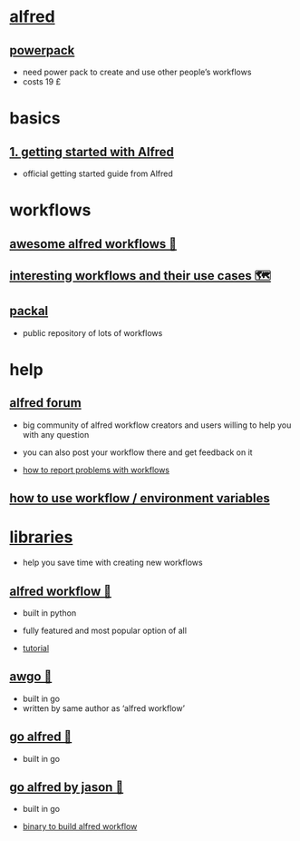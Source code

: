 # [alfred](https://www.alfredapp.com/)


## [powerpack](https://www.alfredapp.com/powerpack/)

- need power pack to create and use other people’s workflows   
- costs 19 £


# basics


## [1. getting started with Alfred](https://www.alfredapp.com/help/getting-started/)

- official getting started guide from Alfred


# workflows


## [awesome alfred workflows 🐙](https://github.com/derimagia/awesome-alfred-workflows)

## [interesting workflows and their use cases 🗺️](https://my.mindnode.com/88LJ6kp9RsKLUzBQmhHN79G7yyxuUHSHLsfzkWbK)

## [packal](http://www.packal.org/)

- public repository of lots of workflows


# help


## [alfred forum](https://www.alfredforum.com/)

- big community of alfred workflow creators and users willing to help you with any question  
- you can also post your workflow there and get feedback on it

- [how to report problems with workflows](https://www.alfredforum.com/topic/10224-reporting-problems-with-workflows/)

## [how to use workflow / environment variables](https://www.alfredforum.com/topic/9070-how-to-workflowenvironment-variables/)


# [libraries](https://www.alfredforum.com/topic/10227-workflow-libraries-and-helpers/#comment-51636)

- help you save time with creating new workflows


## [alfred workflow 🐙](https://github.com/deanishe/alfred-workflow)

- built in python  
- fully featured and most popular option of all

- [tutorial](http://www.deanishe.net/alfred-workflow/tutorial.html)

## [awgo 🐙](https://gogs.deanishe.net/deanishe/awgo)

- built in go  
- written by same author as ‘alfred workflow’

## [go alfred 🐙](https://github.com/pascalw/go-alfred)

- built in go

## [go alfred by jason 🐙](https://github.com/jason0x43/go-alfred)

- built in go

- [binary to build alfred workflow](https://github.com/jason0x43/go-alfred/tree/master/alfred)

